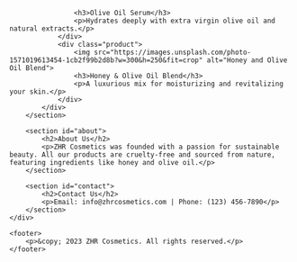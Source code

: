                     <h3>Olive Oil Serum</h3>
                    <p>Hydrates deeply with extra virgin olive oil and natural extracts.</p>
                </div>
                <div class="product">
                    <img src="https://images.unsplash.com/photo-1571019613454-1cb2f99b2d8b?w=300&h=250&fit=crop" alt="Honey and Olive Oil Blend">
                    <h3>Honey & Olive Oil Blend</h3>
                    <p>A luxurious mix for moisturizing and revitalizing your skin.</p>
                </div>
            </div>
        </section>
        
        <section id="about">
            <h2>About Us</h2>
            <p>ZHR Cosmetics was founded with a passion for sustainable beauty. All our products are cruelty-free and sourced from nature, featuring ingredients like honey and olive oil.</p>
        </section>
        
        <section id="contact">
            <h2>Contact Us</h2>
            <p>Email: info@zhrcosmetics.com | Phone: (123) 456-7890</p>
        </section>
    </div>
    
    <footer>
        <p>&copy; 2023 ZHR Cosmetics. All rights reserved.</p>
    </footer>
</body>
</html>
